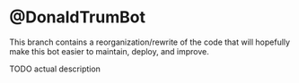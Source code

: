 # @DonaldTrumBot

This branch contains a reorganization/rewrite of the code that will hopefully make this bot easier to maintain, deploy,
and improve.

TODO actual description